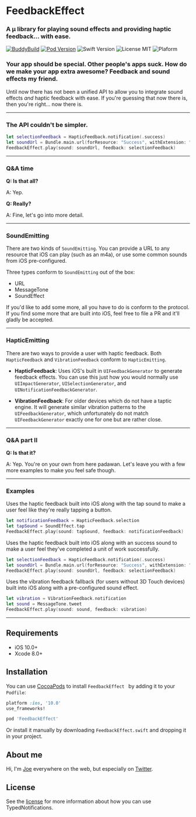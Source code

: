 # FeedbackEffect

### A μ library for playing sound effects and providing haptic feedback… with ease.

[![BuddyBuild](https://dashboard.buddybuild.com/api/statusImage?appID=59b1c96ebb97170001f8ebd4&branch=master&build=latest)](https://dashboard.buddybuild.com/apps/59b1c96ebb97170001f8ebd4/build/latest?branch=master)
[![Pod Version](https://img.shields.io/badge/Pod-1.0-6193DF.svg)](https://cocoapods.org/)
![Swift Version](https://img.shields.io/badge/Swift-3.0%20|%203.1%20|%203.2%20|%204.0-brightgreen.svg)
![License MIT](https://img.shields.io/badge/License-MIT-lightgrey.svg) 
![Plaform](https://img.shields.io/badge/Platform-iOS-lightgrey.svg)

### Your app should be special. Other people's apps suck. How do we make your app extra awesome? Feedback and sound effects my friend.

Until now there has not been a unified API to allow you to integrate sound effects _and_ haptic feedback with ease. If you're guessing that now there is, then you're right… now there is.

---

### The API couldn't be simpler.

```swift
let selectionFeedback = HapticFeedback.notification(.success)
let soundUrl = Bundle.main.url(forResource: "Success", withExtension: "m4a")
FeedbackEffect.play(sound: soundUrl, feedback: selectionFeedback)
```

---

### Q&A time

**Q: Is that all?**

A: Yep.

**Q: Really?**

A: Fine, let's go into more detail.

---

### SoundEmitting

There are two kinds of `SoundEmitting`. You can provide a URL to any resource that iOS can play (such as an m4a), or use some common sounds from iOS pre-configured.

Three types conform to `SoundEmitting` out of the box:

- URL
- MessageTone
- SoundEffect

If you'd like to add some more, all you have to do is conform to the protocol. If you find some more that are built into iOS, feel free to file a PR and it'll gladly be accepted.

---

### HapticEmitting

There are two ways to provide a user with haptic feedback. Both `HapticFeedback` and `VibrationFeedback` conform to `HapticEmitting`.

- **HapticFeedback**: Uses iOS's built in `UIFeedbackGenerator` to generate feedback effects. You can use this just how you would normally use `UIImpactGenerator`, `UISelectionGenerator`, and `UINotificationFeedbackGenerator`.

- **VibrationFeedback**: For older devices which do not have a taptic engine. It will generate similar vibration patterns to the `UIFeedbackGenerator`, which unfortunately do not match `UIFeedbackGenerator` exactly one for one but are rather close.

---

### Q&A part II

**Q: Is that it?**

A: Yep. You're on your own from here padawan. Let's leave you with a few more examples to make you feel safe though.

---

### Examples

Uses the haptic feedback built into iOS along with the tap sound to make a user feel like they're really tapping a button.

```swift
let notificationFeedback = HapticFeedback.selection
let tapSound = SoundEffect.tap
FeedbackEffect.play(sound: tapSound, feedback: notificationFeedback)
```

Uses the haptic feedback built into iOS along with an success sound to make a user feel they've completed a unit of work successfully.

```swift
let selectionFeedback = HapticFeedback.notification(.success)
let soundUrl = Bundle.main.url(forResource: "Success", withExtension: "m4a")
FeedbackEffect.play(sound: soundUrl, feedback: selectionFeedback)
```

Uses the vibration feedback fallback (for users without 3D Touch devices) built into iOS along with a pre-configured sound effect.

```swift
let vibration = VibrationFeedback.notification
let sound = MessageTone.tweet
FeedbackEffect.play(sound: sound, feedback: vibration)
```

---

## Requirements

- iOS 10.0+
- Xcode 8.0+

## Installation
You can use [CocoaPods](http://cocoapods.org/) to install `FeedbackEffect ` by adding it to your `Podfile`:

```ruby
platform :ios, '10.0'
use_frameworks!

pod 'FeedbackEffect'
```

Or install it manually by downloading `FeedbackEffect.swift` and dropping it in your project.

## About me

Hi, I'm [Joe](http://fabisevi.ch) everywhere on the web, but especially on [Twitter](https://twitter.com/mergesort).

## License

See the [license](LICENSE) for more information about how you can use TypedNotifications.
